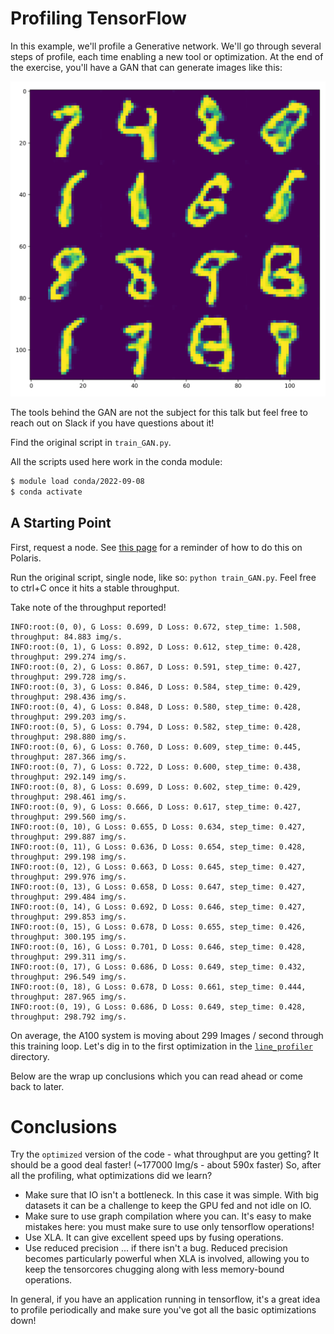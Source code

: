 # Profiling TensorFlow

In this example, we'll profile a Generative network.  We'll go through several steps of profile, each time enabling a new tool or optimization.  At the end of the exercise, you'll have a GAN that can generate images like this:

![Images](images/generated_images.png)

The tools behind the GAN are not the subject for this talk but feel free to reach out on Slack if you have questions about it!

Find the original script in `train_GAN.py`.

All the scripts used here work in the conda module:

```bash
$ module load conda/2022-09-08
$ conda activate
```


## A Starting Point

<!--
To download the mnist dataset, make sure to enable http forwarding:
```bash
export http_proxy=http://theta-proxy.tmi.alcf.anl.gov:3128
export https_proxy=https://theta-proxy.tmi.alcf.anl.gov:3128
``` -->
First, request a node. See [this page](https://github.com/argonne-lcf/sdl_workshop/blob/master/Polaris%20Tips%20and%20Tricks.md) for a reminder of how to do this on Polaris. 

Run the original script, single node, like so: `python train_GAN.py`.  Feel free to ctrl+C once it hits a stable throughput.

Take note of the throughput reported!

```
INFO:root:(0, 0), G Loss: 0.699, D Loss: 0.672, step_time: 1.508, throughput: 84.883 img/s.
INFO:root:(0, 1), G Loss: 0.892, D Loss: 0.612, step_time: 0.428, throughput: 299.274 img/s.
INFO:root:(0, 2), G Loss: 0.867, D Loss: 0.591, step_time: 0.427, throughput: 299.728 img/s.
INFO:root:(0, 3), G Loss: 0.846, D Loss: 0.584, step_time: 0.429, throughput: 298.436 img/s.
INFO:root:(0, 4), G Loss: 0.848, D Loss: 0.580, step_time: 0.428, throughput: 299.203 img/s.
INFO:root:(0, 5), G Loss: 0.794, D Loss: 0.582, step_time: 0.428, throughput: 298.880 img/s.
INFO:root:(0, 6), G Loss: 0.760, D Loss: 0.609, step_time: 0.445, throughput: 287.366 img/s.
INFO:root:(0, 7), G Loss: 0.722, D Loss: 0.600, step_time: 0.438, throughput: 292.149 img/s.
INFO:root:(0, 8), G Loss: 0.699, D Loss: 0.602, step_time: 0.429, throughput: 298.461 img/s.
INFO:root:(0, 9), G Loss: 0.666, D Loss: 0.617, step_time: 0.427, throughput: 299.560 img/s.
INFO:root:(0, 10), G Loss: 0.655, D Loss: 0.634, step_time: 0.427, throughput: 299.887 img/s.
INFO:root:(0, 11), G Loss: 0.636, D Loss: 0.654, step_time: 0.428, throughput: 299.198 img/s.
INFO:root:(0, 12), G Loss: 0.663, D Loss: 0.645, step_time: 0.427, throughput: 299.976 img/s.
INFO:root:(0, 13), G Loss: 0.658, D Loss: 0.647, step_time: 0.427, throughput: 299.484 img/s.
INFO:root:(0, 14), G Loss: 0.692, D Loss: 0.646, step_time: 0.427, throughput: 299.853 img/s.
INFO:root:(0, 15), G Loss: 0.678, D Loss: 0.655, step_time: 0.426, throughput: 300.195 img/s.
INFO:root:(0, 16), G Loss: 0.701, D Loss: 0.646, step_time: 0.428, throughput: 299.311 img/s.
INFO:root:(0, 17), G Loss: 0.686, D Loss: 0.649, step_time: 0.432, throughput: 296.549 img/s.
INFO:root:(0, 18), G Loss: 0.678, D Loss: 0.661, step_time: 0.444, throughput: 287.965 img/s.
INFO:root:(0, 19), G Loss: 0.686, D Loss: 0.649, step_time: 0.428, throughput: 298.792 img/s.

```

On average, the A100 system is moving about 299 Images / second through this training loop.  Let's dig in to the first optimization in the [`line_profiler`](https://github.com/argonne-lcf/CompPerfWorkshop-2021/tree/main/09_profiling_frameworks/TensorFlow/line_profiler) directory.

Below are the wrap up conclusions which you can read ahead or come back to later.

# Conclusions

Try the `optimized` version of the code - what throughput are you getting?  It should be a good deal faster! (~177000 Img/s - about 590x faster)  So, after all the profiling, what optimizations did we learn?

 - Make sure that IO isn't a bottleneck.  In this case it was simple.  With big datasets it can be a challenge to keep the GPU fed and not idle on IO.
 - Make sure to use graph compilation where you can.  It's easy to make mistakes here: you must make sure to use only tensorflow operations!
 - Use XLA.  It can give excellent speed ups by fusing operations.
 - Use reduced precision ... if there isn't a bug.  Reduced precision becomes particularly powerful when XLA is involved, allowing you to keep the tensorcores chugging along with less memory-bound operations.

In general, if you have an application running in tensorflow, it's a great idea to profile periodically and make sure you've got all the basic optimizations down!
